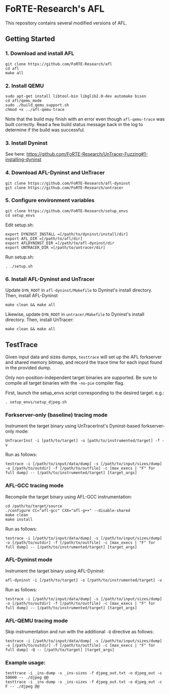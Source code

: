 # FoRTE-Research's AFL

This repository contains several modified versions of AFL.

## Getting Started

### 1. Download and install AFL
```
git clone https://github.com/FoRTE-Research/afl
cd afl
make all
```


### 2. Install QEMU

```
sudo apt-get install libtool-bin libglib2.0-dev automake bison
cd afl/qemu_mode
sudo ./build_qemu_support.sh
chmod +x ../afl-qemu-trace
```
Note that the build may finish with an error even though `afl-qemu-trace` was built correctly.  Read a few build status message back in the log to determine if the build was successful.



### 3. Install Dyninst
See here: https://github.com/FoRTE-Research/UnTracer-Fuzzing#1-installing-dyninst



### 4. Download AFL-Dyninst and UnTracer
```
git clone https://github.com/FoRTE-Research/afl-dyninst
git clone https://github.com/FoRTE-Research/untracer
```



### 5. Configure environment variables
```
git clone https://github.com/FoRTE-Research/setup_envs
cd setup_envs
```

Edit setup.sh:
```
export DYNINST_INSTALL =[/path/to/dyninst/install/dir]
export AFL_DIR =[/path/to/afl/dir]
export AFLDYNINST_DIR =[/path/to/afl-dyninst/dir
export UNTRACER_DIR =[/path/to/untracer/dir]
```

Run setup.sh:
```
. ./setup.sh
```



### 6. Install AFL-Dyninst and UnTracer

Update `DYN_ROOT` in `afl-dyninst/Makefile` to Dyninst's install directory. Then, install AFL-Dyninst
```
make clean && make all
```
Likewise, update `DYN_ROOT` in `untracer/Makefile` to Dyninst's install directory. Then, install UnTracer:
```
make clean && make all
```



## TestTrace
Given input data and sizes dumps, `testtrace` will set up the AFL forkserver and shared memory bitmap, and record the trace time for each input found in the provided dump.

Only non-position-independent target binaries are supported. Be sure to compile all target binaries with the `-no-pie` compiler flag.

First, launch the setup_envs script corresponding to the desired target. e.g.:
```
. setup_envs/setup_djpeg.sh
```



### Forkserver-only (baseline) tracing mode
Instrument the target binary using UnTracerInst's Dyninst-based forkserver-only mode:
```
UnTracerInst -i [path/to/target] -o [path/to/instrumented/target] -f -v
```

Run as follows:
```
testrace -i [/path/to/input/data/dump] -s [/path/to/input/sizes/dump] -o [/path/to/outdir] -f [/path/to/outfile] -c [max_execs | "F" for full dump] -- [/path/to/instrumented/target] [target_args]
```



### AFL-GCC tracing mode
Recompile the target binary using AFL-GCC instrumentation:
```
cd /path/to/target/source
./configure CC="afl-gcc" CXX="afl-g++" --disable-shared
make clean
make install
```

Run as follows:
```
testrace -i [/path/to/input/data/dump] -s [/path/to/input/sizes/dump] -o [/path/to/outdir] -f [/path/to/outfile] -c [max_execs | "F" for full dump] -- [/path/to/instrumented/target] [target_args]
```



### AFL-Dyninst mode
Instrument the target binary using AFL-Dyninst:
```
afl-dyninst -i [/path/to/target] -o [/path/to/instrumented/target] -v
```

Run as follows:
```
testrace -i [/path/to/input/data/dump] -s [/path/to/input/sizes/dump] -o [/path/to/outdir] -f [/path/to/outfile] -c [max_execs | "F" for full dump] -- [/path/to/instrumented/target] [target_args]
```



### AFL-QEMU tracing mode

Skip instrumentation and run with the additional `-Q` directive as follows:
```
testrace -i [/path/to/input/data/dump] -s [/path/to/input/sizes/dump] -o [/path/to/outdir] -f [/path/to/outfile] -c [max_execs | "F" for full dump] -Q -- [/path/to/target] [target_args]
```



### Example usage:
```
testtrace -i _ins-dump -s _ins-sizes -f djpeg_out.txt -o djpeg_out -c 50000 -- ./djpeg @@
testtrace -i _ins-dump -s _ins-sizes -f djpeg_out.txt -o djpeg_out -c F -- ./djpeg @@
```